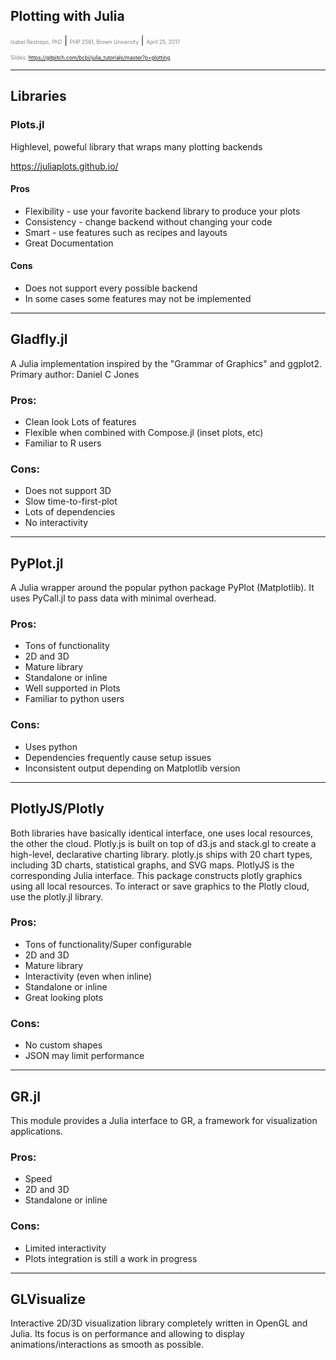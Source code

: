 ## Plotting with Julia

<span style="font-size:0.6em; color:gray">Isabel Restrepo, PhD</span> |
<span style="font-size:0.6em; color:gray">PHP 2561, Brown University</span> |
<span style="font-size:0.6em; color:gray">April 25, 2017</span>


<span style="font-size:0.6em; color:gray"> Slides: https://gitpitch.com/bcbi/julia_tutorials/master?p=plotting </span>

---
## Libraries

### Plots.jl

Highlevel, poweful library that wraps many plotting backends

https://juliaplots.github.io/

#### Pros
* Flexibility - use your favorite backend library to produce your plots
* Consistency - change backend without changing your code
* Smart - use features such as recipes and layouts
* Great Documentation

#### Cons
* Does not support every possible backend
* In some cases some features may not be implemented

---
## Gladfly.jl

A Julia implementation inspired by the "Grammar of Graphics" and ggplot2. Primary author: Daniel C Jones

### Pros:
* Clean look Lots of features
* Flexible when combined with Compose.jl (inset plots, etc)
* Familiar to R users

### Cons:
* Does not support 3D
* Slow time-to-first-plot
* Lots of dependencies
* No interactivity

---
## PyPlot.jl

A Julia wrapper around the popular python package PyPlot (Matplotlib). It uses PyCall.jl to pass data with minimal overhead.

### Pros:
* Tons of functionality
* 2D and 3D
* Mature library
* Standalone or inline
* Well supported in Plots
* Familiar to python users

### Cons:
* Uses python
* Dependencies frequently cause setup issues
* Inconsistent output depending on Matplotlib version

---
## PlotlyJS/Plotly
Both libraries have basically identical interface, one uses local resources, the other the cloud.
Plotly.js is built on top of d3.js and stack.gl to create a high-level, declarative charting library. plotly.js ships with 20 chart types, including 3D charts, statistical graphs, and SVG maps.
PlotlyJS is the corresponding Julia interface. This package constructs plotly graphics using all local resources. To interact or save graphics to the Plotly cloud, use the plotly.jl library.

### Pros:
* Tons of functionality/Super configurable
* 2D and 3D
* Mature library
* Interactivity (even when inline)
* Standalone or inline
* Great looking plots

### Cons:
* No custom shapes
* JSON may limit performance

---
## GR.jl
This module provides a Julia interface to GR, a framework for visualization applications.

### Pros:
* Speed
* 2D and 3D
* Standalone or inline

### Cons:
* Limited interactivity
* Plots integration is still a work in progress

---
## GLVisualize
Interactive 2D/3D visualization library completely written in OpenGL and Julia. Its focus is on performance and allowing to display animations/interactions as smooth as possible.
